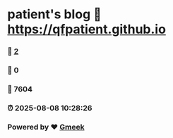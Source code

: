 # patient's blog :link: https://qfpatient.github.io 
### :page_facing_up: [2](https://qfpatient.github.io/tag.html) 
### :speech_balloon: 0 
### :hibiscus: 7604 
### :alarm_clock: 2025-08-08 10:28:26 
### Powered by :heart: [Gmeek](https://github.com/Meekdai/Gmeek)
